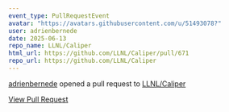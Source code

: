 ```yaml
---
event_type: PullRequestEvent
avatar: "https://avatars.githubusercontent.com/u/51493078?"
user: adrienbernede
date: 2025-06-13
repo_name: LLNL/Caliper
html_url: https://github.com/LLNL/Caliper/pull/671
repo_url: https://github.com/LLNL/Caliper
---
```


<a href='https://github.com/adrienbernede' target='_blank'>adrienbernede</a> opened a pull request to <a href='https://github.com/LLNL/Caliper' target='_blank'>LLNL/Caliper</a>

<a href='https://github.com/LLNL/Caliper/pull/671' target='_blank'>View Pull Request</a>